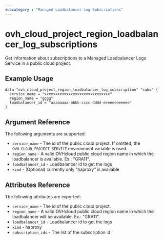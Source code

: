 ```yaml
---
subcategory : "Managed Loadbalancer Log Subscriptions"
---
```


# ovh_cloud_project_region_loadbalancer_log_subscriptions

Get information about subscriptions to a Managed Loadbalancer Logs Service in a public cloud project.

## Example Usage


```hcl
data "ovh_cloud_project_region_loadbalancer_log_subscription" "subs" {
  service_name = "xxxxxxxxxxxxxxxxxxxxxxxxxxxxxx"
  region_name = "gggg"
  loadbalancer_id = "aaaaaaaa-bbbb-cccc-dddd-eeeeeeeeeeee"
}
```

## Argument Reference

The following arguments are supported:

* `service_name` - The id of the public cloud project. If omitted, the `OVH_CLOUD_PROJECT_SERVICE` environment variable is used.
* `region_name` - A valid OVHcloud public cloud region name in which the loadbalancer is available. Ex.: "GRA11".
* `loadbalancer_id` - Loadbalancer id to get the logs
* `kind` - (Optional) currently only "haproxy" is available

## Attributes Reference

The following attributes are exported:

* `service_name` - The id of the public cloud project.
* `region_name` - A valid OVHcloud public cloud region name in which the loadbalancer will be available. Ex.: "GRA11".
* `loadbalancer_id` - Loadbalancer id to get the logs
* `kind` - haproxy
* `subscription_ids` - The list of the subscription id
